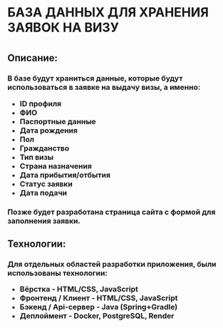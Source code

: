<h1> БАЗА ДАННЫХ ДЛЯ ХРАНЕНИЯ ЗАЯВОК НА ВИЗУ<h1>
  <h2>Описание:</h2>
		<h3>В базе будут храниться данные, которые будут использоваться в заявке на выдачу визы, а именно:
			<ul>
				<li>ID профиля</li>
				<li>ФИО</li>
				<li>Паспортные данные</li>
				<li>Дата рождения</li>
				<li>Пол</li>
				<li>Гражданство</li>
				<li>Тип визы</li>
				<li>Страна назначения</li>
				<li>Дата прибытия/отбытия</li>
				<li>Статус заявки</li>
				<li>Дата подачи</li>
			</ul></h3>
  <h3>Позже будет разработана страница сайта с формой для заполнения заявки.</h3>

  <h2>Технологии:</h2>
		<h3>Для отдельных областей разработки приложения, были использованы технологии:
			<ul>
				<li>Вёрстка - HTML/CSS, JavaScript</li>
				<li>Фронтенд / Клиент - HTML/CSS, JavaScript</li>
				<li>Бэкенд / Api-сервер - Java (Spring+Gradle)</li>
				<li>Деплоймент - Docker, PostgreSQL, Render</li>
			</ul></h3>
